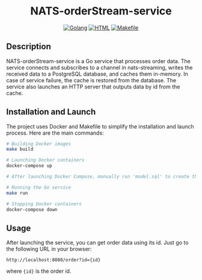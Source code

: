 <h1 align="center">NATS-orderStream-service</h1>

<p align="center">
  <a href="https://golang.org/"><img alt="Golang" src="https://badgen.net/badge/language/Golang/blue"></a>
  <a href="https://developer.mozilla.org/en-US/docs/Web/Guide/HTML/HTML5"><img alt="HTML" src="https://badgen.net/badge/language/HTML/red"></a>
  <a href="https://www.gnu.org/software/make/manual/make.html"><img alt="Makefile" src="https://badgen.net/badge/tool/Makefile/green"></a>
</p>

## Description
NATS-orderStream-service is a Go service that processes order data. The service connects and subscribes to a channel in nats-streaming, writes the received data to a PostgreSQL database, and caches them in-memory. In case of service failure, the cache is restored from the database. The service also launches an HTTP server that outputs data by id from the cache.

## Installation and Launch
The project uses Docker and Makefile to simplify the installation and launch process. Here are the main commands:

```bash
# Building Docker images
make build

# Launching Docker containers
docker-compose up

# After launching Docker Compose, manually run 'model.sql' to create the necessary tables

# Running the Go service
make run

# Stopping Docker containers
docker-compose down
```

## Usage
After launching the service, you can get order data using its id. Just go to the following URL in your browser:

```
http://localhost:8080/order?id={id}
```
where `{id}` is the order id.
